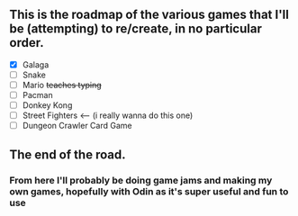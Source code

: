 ## This is the roadmap of the various games that I'll be (attempting) to re/create, in no particular order.

- [X] Galaga
- [ ] Snake
- [ ] Mario ~~teaches typing~~
- [ ] Pacman
- [ ] Donkey Kong
- [ ] Street Fighters <-- (i really wanna do this one)
- [ ] Dungeon Crawler Card Game

## The end of the road.
### From here I'll probably be doing game jams and making my own games, hopefully with Odin as it's super useful and fun to use
